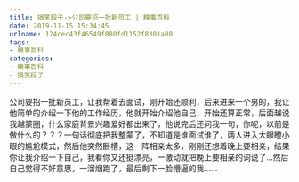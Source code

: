 ```yaml
---
title: 搞笑段子->公司要招一批新员工 | 糗事百科
date: 2019-11-15 15:34:45
urlname: 124cec43f46549f880fd1152f8301a08
tags: 
- 糗事百科
categories:
- 糗事百科
- 搞笑段子
---
```

公司要招一批新员工，让我帮着去面试，刚开始还顺利，后来进来一个男的，我让他简单的介绍一下他的工作经历，他就开始介绍他自己，开始还算正常，后面越说我越蒙圈，什么家庭背景兴趣爱好都出来了，他说完后还问我一句，你呢，以前是做什么的？？？一句话彻底把我整蒙了，不知道是谁面试谁了，两人进入大眼瞪小眼的尴尬模式，然后他突然卧槽，这一阵相亲太多，刚刚还想着晚上要相亲，结果你让我介绍一下自己，我看你又还挺漂亮，一激动就把晚上要相亲的词说了...然后自己觉得不好意思，一溜烟跑了，最后剩下一脸懵逼的我……


